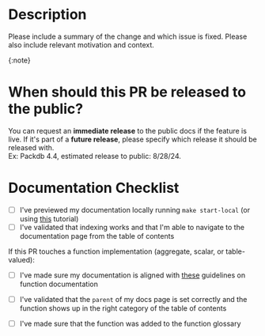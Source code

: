 # Description
Please include a summary of the change and which issue is fixed. Please also include relevant motivation and context.

{:note}
# When should this PR be released to the public?
You can request an **immediate release** to the public docs if the feature is live.
If it's part of a **future release**, please specify which release it should be released with. 
<BR>
Ex: Packdb 4.4, estimated release to public: 8/28/24.

# Documentation Checklist
- [ ] I've previewed my documentation locally running `make start-local` (or using [this](https://docs.github.com/en/pages/setting-up-a-github-pages-site-with-jekyll/testing-your-github-pages-site-locally-with-jekyll) tutorial) 
- [ ] I've validated that indexing works and that I'm able to navigate to the documentation page from the table of contents

If this PR touches a function implementation (aggregate, scalar, or table-valued):
- [ ] I've made sure my documentation is aligned with [these](https://github.com/firebolt-analytics/firebolt-docs-staging/blob/gh-pages/.github/ISSUE_TEMPLATE/new-function-template.md) guidelines on function documentation 
- [ ] I've validated that the `parent` of my docs page is set correctly and the function shows up in the right category of the table of contents
- [ ] I've made sure that the function was added to the function glossary

